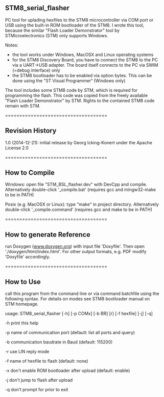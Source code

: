 STM8_serial_flasher
-------------------

PC tool for uplading hexfiles to the STM8 microcontroller via COM port or USB using the built-in ROM bootloader of the STM8. I wrote this tool, because the similar "Flash Loader Demonstrator" tool by STMicroelectronics (STM) only supports Windows.

Notes:
  - the tool works under Windows, MacOSX and Linux operating systems
  - for the STM8 Discovery Board, you have to connect the STM8 to the PC via a UART->USB adapter. The board itself connects to the PC via SWIM (=debug interface) only
  - the STM8 bootloader has to be enabled via option bytes. This can be done using the "ST Visual Programmer“ (Windows only)

The tool includes some STM8 code by STM, which is required for programming the flash. This code was copied from the freely available "Flash Loader Demonstrator" by STM. Rights to the contained STM8 code remain with STM.

====================================

Revision History
----------------

1.0 (2014-12-21): initial release by Georg Icking-Konert under the Apache License 2.0

====================================

How to Compile
--------------

Windows: open file "STM_BSL_flasher.dev" with DevCpp and compile. Alternatively double-click '_compile.bat' (requires gcc and mingw32-make to be in PATH)

Posix (e.g. MacOSX or Linux): type "make" in project directory. Alternatively double-click '_compile.command' (requires gcc and make to be in PATH)

====================================

How to generate Reference
--------------

run Doxygen (www.doxygen.org) with input file 'Doxyfile'. Then open './doxygen/html/index.html'. For other output formats, e.g. PDF modify
'Doxyfile' accordingly.

====================================

How to Use
----------

call this program from the command line or via command batchfile using the following syntax. For details on modes see STM8 bootloader manual on STM homepage.

usage: STM8_serial_flasher [-h] [-p COMx] [-b BR] [r] [-f hexfile] [-j] [-q]

  -h    print this help

  -p    name of communication port (default: list all ports and query)

  -b    communication baudrate in Baud (default: 115200)

  -r    use LIN reply mode

  -f    name of hexfile to flash (default: none)

  -x    don't enable ROM bootloader after upload (default: enable)
      
  -j    don't jump to flash after upload

  -q    don't prompt for <return> prior to exit
